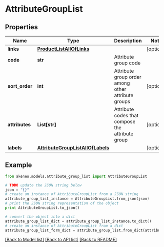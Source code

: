 # AttributeGroupList


## Properties
Name | Type | Description | Notes
------------ | ------------- | ------------- | -------------
**links** | [**ProductListAllOfLinks**](ProductListAllOfLinks.md) |  | [optional] 
**code** | **str** | Attribute group code | 
**sort_order** | **int** | Attribute group order among other attribute groups | [optional] 
**attributes** | **List[str]** | Attribute codes that compose the attribute group | [optional] 
**labels** | [**AttributeGroupListAllOfLabels**](AttributeGroupListAllOfLabels.md) |  | [optional] 

## Example

```python
from akeneo.models.attribute_group_list import AttributeGroupList

# TODO update the JSON string below
json = "{}"
# create an instance of AttributeGroupList from a JSON string
attribute_group_list_instance = AttributeGroupList.from_json(json)
# print the JSON string representation of the object
print AttributeGroupList.to_json()

# convert the object into a dict
attribute_group_list_dict = attribute_group_list_instance.to_dict()
# create an instance of AttributeGroupList from a dict
attribute_group_list_form_dict = attribute_group_list.from_dict(attribute_group_list_dict)
```
[[Back to Model list]](../README.md#documentation-for-models) [[Back to API list]](../README.md#documentation-for-api-endpoints) [[Back to README]](../README.md)


